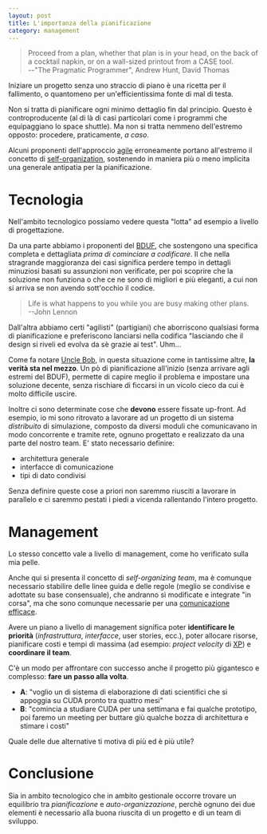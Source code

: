 ```yaml
---
layout: post
title: L'importanza della pianificazione
category: management
---
```


> Proceed from a plan, whether that plan is in your head, on the back of a
> cocktail napkin, or on a wall-sized printout from a CASE tool.<br/>
> --"The Pragmatic Programmer", Andrew Hunt, David Thomas

Iniziare un progetto senza uno straccio di piano è una ricetta per il
fallimento, o quantomeno per un'efficientissima fonte di mal di testa.

Non si tratta di pianificare ogni minimo dettaglio fin dal principio. Questo è
controproducente (al di là di casi particolari come i programmi che equipaggiano
lo space shuttle). Ma non si tratta nemmeno dell'estremo opposto: procedere,
praticamente, *a caso*.

Alcuni proponenti dell'approccio [agile][1] erroneamente portano all'estremo il
concetto di [self-organization][2], sostenendo in maniera più o meno implicita
una generale antipatia per la pianificazione. 

[1]: http://it.wikipedia.org/wiki/Metodologia_agile
[2]: http://en.wikipedia.org/wiki/Self-organization

Tecnologia
==========

Nell'ambito tecnologico possiamo vedere questa "lotta" ad esempio a livello di
progettazione. 

Da una parte abbiamo i proponenti del [BDUF][], che sostengono una specifica
completa e dettagliata *prima di cominciare a codificare*. Il che nella
stragrande maggioranza dei casi significa perdere tempo in dettagli minuziosi
basati su assunzioni non verificate, per poi scoprire che la soluzione non
funziona o che ce ne sono di migliori e più eleganti, a cui non si arriva se
non avendo sott'occhio il codice.

[BDUF]: http://en.wikipedia.org/wiki/Big_Design_Up_Front "Big Design Up-Front" 

> Life is what happens to you while you are busy making other plans.<br/>
> --John Lennon

Dall'altra abbiamo certi "agilisti" (partigiani) che aborriscono qualsiasi
forma di pianificazione e preferiscono lanciarsi nella codifica "lasciando che
il design si riveli ed evolva da sè grazie ai test". Uhm...

Come fa notare [Uncle Bob][unclebob], in questa situazione come in tantissime
altre, **la verità sta nel mezzo**. Un pò di pianificazione all'inizio (senza
arrivare agli estremi del BDUF), permette di capire meglio il problema e
impostare una soluzione decente, senza rischiare di ficcarsi in un vicolo cieco
da cui è molto difficile uscire. 

[unclebob]: http://blog.objectmentor.com/articles/2009/04/25/the-scatology-of-agile-architecture "The Scatology of Agile Architecture"

Inoltre ci sono determinate cose che **devono** essere fissate up-front. Ad
esempio, io mi sono ritrovato a lavorare ad un progetto di un sistema
*distribuito* di simulazione, composto da diversi moduli che comunicavano in
modo concorrente e tramite rete, ognuno progettato e realizzato da una parte
del nostro team. E' stato necessario definire: 
 
 - architettura generale
 - interfacce di comunicazione
 - tipi di dato condivisi

Senza definire queste cose a priori non saremmo riusciti a lavorare in
parallelo e ci saremmo pestati i piedi a vicenda rallentando l'intero progetto.

Management
==========

Lo stesso concetto vale a livello di management, come ho verificato sulla mia
pelle. 

Anche qui si presenta il concetto di *self-organizing team*, ma è comunque
necessario stabilire delle linee guida e delle regole (meglio se condivise e
adottate su base consensuale), che andranno sì modificate e integrate "in
corsa", ma che sono comunque necessarie per una [comunicazione
efficace](/metaprogramming/2009/05/30/importanza-di-comunicare.html).

Avere un piano a livello di management significa poter **identificare le
priorità** (*infrastruttura*, *interfacce*, user stories, ecc.), poter
allocare risorse, pianificare costi e tempi di massima (ad esempio:
*project velocity* di [XP][]) e **coordinare il team**.

[XP]: http://www.extremeprogramming.org/

C'è un modo per affrontare con successo anche il progetto più gigantesco e
complesso: **fare un passo alla volta**. 

 - **A**: "voglio un di sistema di elaborazione di dati scientifici
che si appoggia su CUDA pronto tra quattro mesi"
 - **B**: "comincia a studiare CUDA per una settimana e fai qualche prototipo,
poi faremo un meeting per buttare giù qualche bozza di architettura e stimare i
costi"

Quale delle due alternative ti motiva di più ed è più utile?

Conclusione
===========

Sia in ambito tecnologico che in ambito gestionale occorre trovare un
equilibrio tra *pianificazione* e *auto-organizzazione*, perchè ognuno dei due
elementi è necessario alla buona riuscita di un progetto e di un team di
sviluppo.